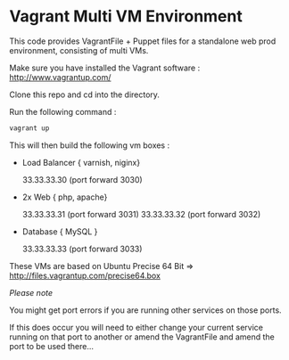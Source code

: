 Vagrant Multi VM Environment
============================

This code provides VagrantFile + Puppet files for a standalone web prod environment, consisting of multi VMs.

Make sure you have installed the Vagrant software : http://www.vagrantup.com/

Clone this repo and cd into the directory. 

Run the following command : 


```bash
vagrant up
```

This will then build the following vm boxes : 


 - Load Balancer { varnish, niginx}
 
   33.33.33.30 (port forward 3030)

 - 2x Web { php, apache}

   33.33.33.31 (port forward 3031)
   33.33.33.32 (port forward 3032)
  
 - Database { MySQL }

   33.33.33.33 (port forward 3033)


These VMs are based on Ubuntu Precise 64 Bit => http://files.vagrantup.com/precise64.box

*Please note*

You might get port errors if you are running other services on those ports. 

If this does occur you will need to either change your current service running on that port to another 
or amend the VagrantFile and amend the port to be used there...